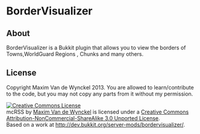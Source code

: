 BorderVisualizer
================

About
-----
BorderVisualizer is a Bukkit plugin that allows you to view the borders of Towns,WorldGuard Regions , Chunks
and many others.

License
-------
Copyright Maxim Van de Wynckel 2013. You are allowed to learn/contribute to the code, but you may not
copy any parts from it without my permission.

<a rel="license" href="http://creativecommons.org/licenses/by-nc-sa/3.0/"><img alt="Creative Commons License" style="border-width:0" src="http://i.creativecommons.org/l/by-nc-sa/3.0/88x31.png" /></a><br /><span xmlns:dct="http://purl.org/dc/terms/" property="dct:title">mcRSS</span> by <a xmlns:cc="http://creativecommons.org/ns#" href="http://dev.bukkit.org/server-mods/bordervisualizer/" property="cc:attributionName" rel="cc:attributionURL">Maxim Van de Wynckel</a> is licensed under a <a rel="license" href="http://creativecommons.org/licenses/by-nc-sa/3.0/">Creative Commons Attribution-NonCommercial-ShareAlike 3.0 Unported License</a>.<br />Based on a work at <a xmlns:dct="http://purl.org/dc/terms/" href="http://dev.bukkit.org/server-mods/bordervisualizer/" rel="dct:source">http://dev.bukkit.org/server-mods/bordervisualizer/</a>.

